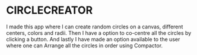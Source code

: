 # CIRCLECREATOR
I made this app where I can create random circles on a canvas, different centers, colors and radii. Then I have a option to co-centre all the circles by clicking a button. And lastly I have made an option available to the user where one can Arrange all the circles in order using Compactor.
